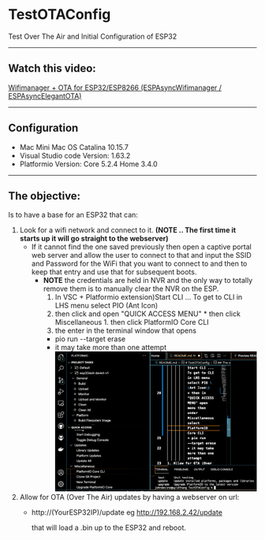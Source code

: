 # TestOTAConfig
 Test Over The Air and Initial Configuration of ESP32
___
 ## Watch this video:
 [Wifimanager + OTA for ESP32/ESP8266 \(ESPAsyncWifimanager \/ ESPAsyncElegantOTA\)](
 https://www.youtube.com/watch?v=UlRLTvl4DRc "A great site too")
___
## Configuration
* Mac Mini Mac OS Catalina 10.15.7 
* Visual Studio code Version: 1.63.2
* Platformio Version: Core 5.2.4  Home 3.4.0
___
## The objective:
 Is to have a base for an ESP32 that can:
1. Look for a wifi network and connect to it. 
__\(NOTE .. The first time   it starts up it will go straight to the webserver\)__
    * If it cannot find the one saved previously then open a captive portal web server and allow the user to connect to that and input the SSID and Password for the WiFi that you want to connect to and then to keep that entry and use that for subsequent boots.
        * __NOTE__ the credentials are held in NVR and the only way to totally remove them is to manually clear the NVR on the ESP.
          1. In VSC + Platformio extension\)Start CLI ... To get to CLI in LHS menu select PIO \(Ant Icon\)
          1. then click and open "QUICK ACCESS MENU" * then click Miscellaneous 1. then click PlatformIO Core CLI
          1. the enter in the terminal window that opens 
          * pio run --target erase
          * it may take more than one attempt
![See Here](images/img01.png)
1. Allow for OTA (Over The Air) updates by having a webserver on url:
   * http:\/\/(YourESP32IP)\/update 
     eg 
     http://192.168.2.42/update
     
     that will load a .bin up to the ESP32 and reboot.
